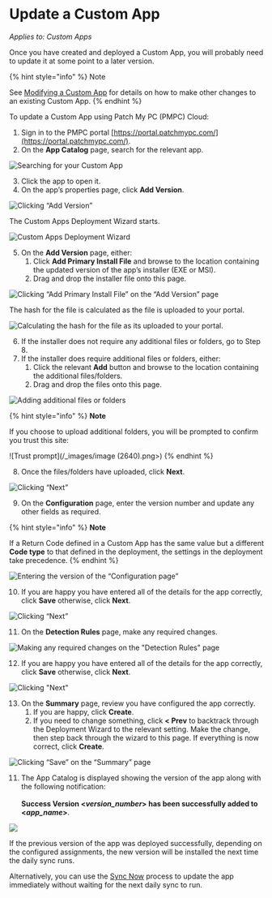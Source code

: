# Update a Custom App

_Applies to: Custom Apps_

Once you have created and deployed a Custom App, you will probably need to update it at some point to a later version.

{% hint style="info" %}
Note

See [Modifying a Custom App](modify-a-custom-app.md) for details on how to make other changes to an existing Custom App.
{% endhint %}

To update a Custom App using Patch My PC (PMPC) Cloud:

1. Sign in to the PMPC portal [https://portal.patchmypc.com/](https://portal.patchmypc.com/).
2. On the **App Catalog** page, search for the relevant app.

![Searching for your Custom App](<../../.gitbook/assets/image-(472) (1).png>)

3. Click the app to open it.
4. On the app’s properties page, click **Add Version**.

![Clicking “Add Version”](<../../.gitbook/assets/image-(473) (1).png>)

The Custom Apps Deployment Wizard starts.

![Custom Apps Deployment Wizard](<../../.gitbook/assets/image-(2636) (1).png>)

5. On the **Add Version** page, either:
   1. Click **Add Primary Install File** and browse to the location containing the updated version of the app’s installer (EXE or MSI).
   2. Drag and drop the installer file onto this page.

![Clicking “Add Primary Install File” on the “Add Version” page](<../../.gitbook/assets/image-(2637) (1).png>)

The hash for the file is calculated as the file is uploaded to your portal.

![Calculating the hash for the file as its uploaded to your portal.](<../../.gitbook/assets/image-(2638) (1).png>)

6. If the installer does not require any additional files or folders, go to Step 8.
7. If the installer does require additional files or folders, either:
   1. Click the relevant **Add** button and browse to the location containing the additional files/folders.
   2. Drag and drop the files onto this page.

![Adding additional files or folders](<../../.gitbook/assets/image-(2639) (1).png>)

{% hint style="info" %}
**Note**

If you choose to upload additional folders, you will be prompted to confirm you trust this site:

!\[Trust prompt]\(/\_images/image (2640).png>)
{% endhint %}

8. Once the files/folders have uploaded, click **Next**.

![Clicking “Next”](<../../.gitbook/assets/image-(2641) (1).png>)

9. On the **Configuration** page, enter the version number and update any other fields as required.

{% hint style="info" %}
**Note**

If a Return Code defined in a Custom App has the same value but a different **Code type** to that defined in the deployment, the settings in the deployment take precedence.
{% endhint %}

![Entering the version of the “Configuration page”](<../../.gitbook/assets/image-(2642) (1).png>)

10. If you are happy you have entered all of the details for the app correctly, click **Save** otherwise, click **Next**.

![Clicking “Next”](<../../.gitbook/assets/image-(2643) (1).png>)

11. On the **Detection Rules** page, make any required changes.

![Making any required changes on the "Detection Rules" page](<../../.gitbook/assets/image-(2644) (1).png>)

12. If you are happy you have entered all of the details for the app correctly, click **Save** otherwise, click **Next**.

![Clicking "Next"](<../../.gitbook/assets/image-(2645) (1).png>)

13. On the **Summary** page, review you have configured the app correctly.
    1. If you are happy, click **Create**.
    2. If you need to change something, click **< Prev** to backtrack through the Deployment Wizard to the relevant setting. Make the change, then step back through the wizard to this page. If everything is now correct, click **Create**.

![Clicking “Save” on the “Summary” page](<../../.gitbook/assets/image-(2646) (1).png>)

11. The App Catalog is displayed showing the version of the app along with the following notification:\
    \
    **Success Version <**_**version\_number**_**> has been successfully added to <**_**app\_name**_**>**.

![](../../.gitbook/assets/image-\(483\).png)

If the previous version of the app was deployed successfully, depending on the configured assignments, the new version will be installed the next time the daily sync runs.

Alternatively, you can use the [Sync Now](../cloud-deployments/manage-updates-in-cloud/sync-now-cloud-feature.md) process to update the app immediately without waiting for the next daily sync to run.
